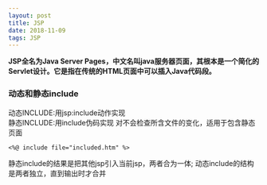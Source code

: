 ```yaml
--- 
layout: post
title: JSP
date: 2018-11-09
tags: JSP
---
```

**JSP全名为Java Server Pages，中文名叫java服务器页面，其根本是一个简化的Servlet设计。它是指在传统的HTML页面中可以插入Java代码段。**
### **动态和静态include**
动态INCLUDE:用jsp:include动作实现   
静态INCLUDE:用include伪码实现    对不会检查所含文件的变化，适用于包含静态页面
``` 
<%@ include file="included.htm" %>  
```
静态include的结果是把其他jsp引入当前jsp，两者合为一体;    动态include的结构是两者独立，直到输出时才合并  
